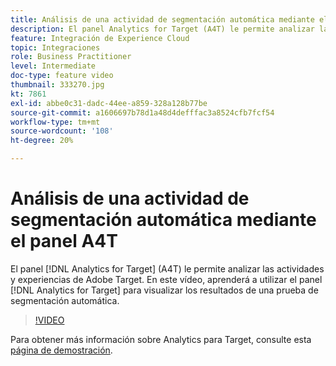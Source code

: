 ```yaml
---
title: Análisis de una actividad de segmentación automática mediante el panel A4T
description: El panel Analytics for Target (A4T) le permite analizar las actividades y experiencias de Adobe Target. En este vídeo, aprenderá a utilizar el panel Analytics for Target para visualizar los resultados de una prueba de segmentación automática.
feature: Integración de Experience Cloud
topic: Integraciones
role: Business Practitioner
level: Intermediate
doc-type: feature video
thumbnail: 333270.jpg
kt: 7861
exl-id: abbe0c31-dadc-44ee-a859-328a128b77be
source-git-commit: a1606697b78d1a48d4defffac3a8524cfb7fcf54
workflow-type: tm+mt
source-wordcount: '108'
ht-degree: 20%

---
```


# Análisis de una actividad de segmentación automática mediante el panel A4T

El panel [!DNL Analytics for Target] (A4T) le permite analizar las actividades y experiencias de Adobe Target. En este vídeo, aprenderá a utilizar el panel [!DNL Analytics for Target] para visualizar los resultados de una prueba de segmentación automática.

>[!VIDEO](https://video.tv.adobe.com/v/333270/?quality=12&learn=on)

Para obtener más información sobre Analytics para Target, consulte esta [página de demostración](https://spark.adobe.com/page/Lo3Spm4oBOvwF/).
